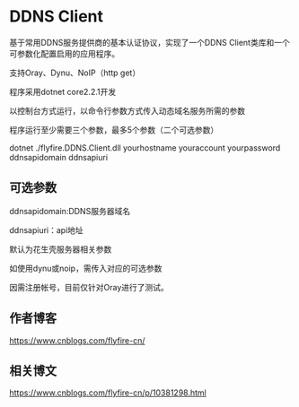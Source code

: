 # DDNS Client

基于常用DDNS服务提供商的基本认证协议，实现了一个DDNS Client类库和一个可参数化配置启用的应用程序。

支持Oray、Dynu、NoIP（http get）

程序采用dotnet core2.2.1开发

以控制台方式运行，以命令行参数方式传入动态域名服务所需的参数

程序运行至少需要三个参数，最多5个参数（二个可选参数）

dotnet ./flyfire.DDNS.Client.dll yourhostname youraccount yourpassword ddnsapidomain ddnsapiuri


## 可选参数
ddnsapidomain:DDNS服务器域名

ddnsapiuri：api地址

默认为花生壳服务器相关参数

如使用dynu或noip，需传入对应的可选参数

因需注册帐号，目前仅针对Oray进行了测试。


## 作者博客

https://www.cnblogs.com/flyfire-cn/

## 相关博文

https://www.cnblogs.com/flyfire-cn/p/10381298.html

